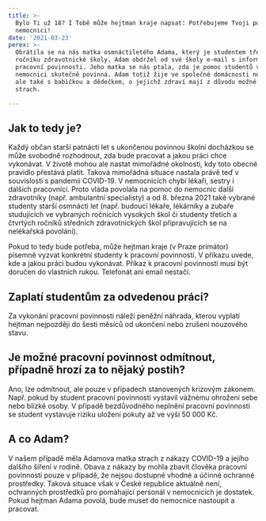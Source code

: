```yaml
---
title: >-
  Bylo Ti už 18? I Tobě může hejtman kraje napsat: Potřebujeme Tvoji pomoc v
  nemocnici!
date: '2021-03-23'
perex: >-
  Obrátila se na nás matka osmnáctiletého Adama, který je studentem třetího
  ročníku zdravotnické školy. Adam obdržel od své školy e-mail s informací o
  pracovní povinnosti. Jeho matka se nás ptala, zda je pomoc studentů v
  nemocnici skutečně povinná. Adam totiž žije ve společné domácnosti nejen s ní,
  ale také s babičkou a dědečkem, o jejichž zdraví mají z důvodu možné nákazy
  strach.

---
```





## Jak to tedy je?



Každý občan starší patnácti let s ukončenou povinnou školní docházkou se může svobodně rozhodnout, zda bude pracovat a jakou práci chce vykonávat. V životě mohou ale nastat mimořádné okolnosti, kdy toto obecné pravidlo přestává platit. Taková mimořádná situace nastala právě teď v souvislosti s pandemií COVID-19. V nemocnicích chybí lékaři, sestry i dalších pracovníci. Proto vláda povolala na pomoc do nemocnic další zdravotníky (např. ambulantní specialisty) a od 8. března 2021 také vybrané studenty starší osmnácti let (např. budoucí lékaře, lékárníky a zubaře studujících ve vybraných ročnících vysokých škol či studenty třetích a čtvrtých ročníků středních zdravotnických škol připravujících se na nelékařská povolání).



Pokud to tedy bude potřeba, může hejtman kraje (v Praze primátor) písemně vyzvat konkrétní studenty k pracovní povinnosti. V příkazu uvede, kde a jakou práci budou vykonávat. Příkaz k pracovní povinnosti musí být doručen do vlastních rukou. Telefonát ani email nestačí.



## Zaplatí studentům za odvedenou práci?



Za vykonání pracovní povinnosti náleží peněžní náhrada, kterou vyplatí hejtman nejpozději do šesti měsíců od ukončení nebo zrušení nouzového stavu.



## Je možné pracovní povinnost odmítnout, případně hrozí za to nějaký postih?



Ano, lze odmítnout, ale pouze v případech stanovených krizovým zákonem. Např. pokud by student pracovní povinností vystavil vážnému ohrožení sebe nebo blízké osoby. V případě bezdůvodného neplnění pracovní povinnosti se student vystavuje riziku uložení pokuty až ve výši 50 000 Kč.



## A co Adam?



V našem případě měla Adamova matka strach z nákazy COVID-19 a jejího dalšího šíření v rodině. Obava z nákazy by mohla zbavit člověka pracovní povinnosti pouze v případě, že nejsou dostupné vhodné a účinné ochranné prostředky. Taková situace však v České republice aktuálně není, ochranných prostředků pro pomáhající personál v nemocnicích je dostatek. Pokud hejtman Adama povolá, bude muset do nemocnice nastoupit a pracovat.



